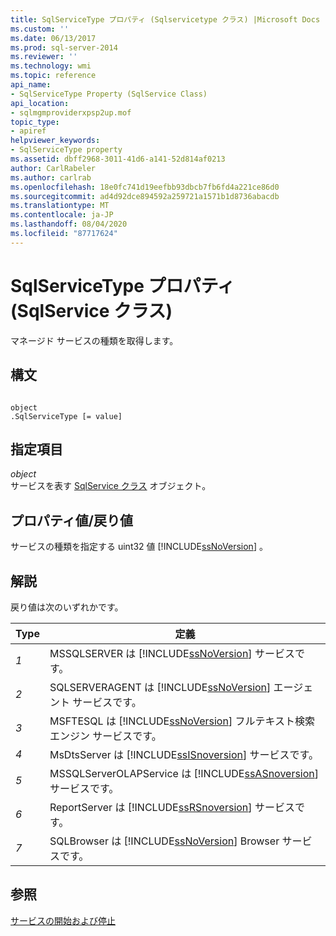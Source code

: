 ```yaml
---
title: SqlServiceType プロパティ (Sqlservicetype クラス) |Microsoft Docs
ms.custom: ''
ms.date: 06/13/2017
ms.prod: sql-server-2014
ms.reviewer: ''
ms.technology: wmi
ms.topic: reference
api_name:
- SqlServiceType Property (SqlService Class)
api_location:
- sqlmgmproviderxpsp2up.mof
topic_type:
- apiref
helpviewer_keywords:
- SqlServiceType property
ms.assetid: dbff2968-3011-41d6-a141-52d814af0213
author: CarlRabeler
ms.author: carlrab
ms.openlocfilehash: 18e0fc741d19eefbb93dbcb7fb6fd4a221ce86d0
ms.sourcegitcommit: ad4d92dce894592a259721a1571b1d8736abacdb
ms.translationtype: MT
ms.contentlocale: ja-JP
ms.lasthandoff: 08/04/2020
ms.locfileid: "87717624"
---
```

# <a name="sqlservicetype-property-sqlservice-class"></a>SqlServiceType プロパティ (SqlService クラス)
  マネージド サービスの種類を取得します。  
  
## <a name="syntax"></a>構文  
  
```  
  
object  
.SqlServiceType [= value]  
```  
  
## <a name="parts"></a>指定項目  
 *object*  
 サービスを表す [SqlService クラス](sqlservice-class.md) オブジェクト。  
  
## <a name="property-valuereturn-value"></a>プロパティ値/戻り値  
 サービスの種類を指定する uint32 値 [!INCLUDE[ssNoVersion](../../../includes/ssnoversion-md.md)] 。  
  
## <a name="remarks"></a>解説  
 戻り値は次のいずれかです。  
  
|Type|定義|  
|----------|----------------|  
|*1*|MSSQLSERVER は [!INCLUDE[ssNoVersion](../../../includes/ssnoversion-md.md)] サービスです。|  
|*2*|SQLSERVERAGENT は [!INCLUDE[ssNoVersion](../../../includes/ssnoversion-md.md)] エージェント サービスです。|  
|*3*|MSFTESQL は [!INCLUDE[ssNoVersion](../../../includes/ssnoversion-md.md)] フルテキスト検索エンジン サービスです。|  
|*4*|MsDtsServer は [!INCLUDE[ssISnoversion](../../../includes/ssisnoversion-md.md)] サービスです。|  
|*5*|MSSQLServerOLAPService は [!INCLUDE[ssASnoversion](../../../includes/ssasnoversion-md.md)] サービスです。|  
|*6*|ReportServer は [!INCLUDE[ssRSnoversion](../../../includes/ssrsnoversion-md.md)] サービスです。|  
|*7*|SQLBrowser は [!INCLUDE[ssNoVersion](../../../includes/ssnoversion-md.md)] Browser サービスです。|  
  
## <a name="see-also"></a>参照  
 [サービスの開始および停止](https://technet.microsoft.com/library/ms174886\(v=sql.105\).aspx)  
  
  
